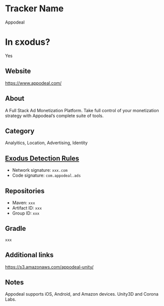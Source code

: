 # Tracker Name
Appodeal

# In εxodus?
Yes

## Website
https://www.appodeal.com/

## About
A Full Stack Ad Monetization Platform. Take full control of your monetization strategy with Appodeal’s complete suite of tools.


## Category
Analyitics, Location, Advertising, Identity

## [Exodus Detection Rules](https://exodus-privacy.eu.org)
*   Network signature: `xxx.com`
*   Code signature: `com.appodeal.ads`

## Repositories
*   Maven: `xxx`
*   Artifact ID: `xxx`
*   Group ID: `xxx`

## Gradle
`xxx`

## Additional links
https://s3.amazonaws.com/appodeal-unity/

## Notes
Appodeal supports iOS, Android, and Amazon devices. Unity3D and Corona Labs.

